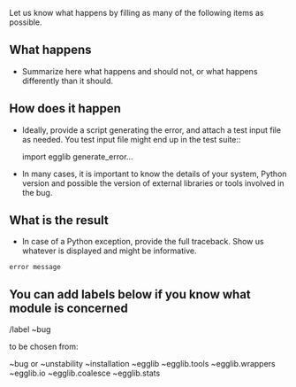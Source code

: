 Let us know what happens by filling as many of the following items as
possible.

## What happens

- Summarize here what happens and should not, or what happens
  differently than it should.

## How does it happen

- Ideally, provide a script generating the error, and attach a test
  input file as needed. You test input file might end up in the test
  suite::

    import egglib
    generate_error...

- In many cases, it is important to know the details of your system,
  Python version and possible the version of external libraries or tools
  involved in the bug.

## What is the result

- In case of a Python exception, provide the full traceback. Show us
  whatever is displayed and might be informative.

``error message``

## You can add labels below if you know what module is concerned

/label ~bug

to be chosen from:

~bug or ~unstability
~installation
~egglib
~egglib.tools
~egglib.wrappers
~egglib.io
~egglib.coalesce
~egglib.stats

